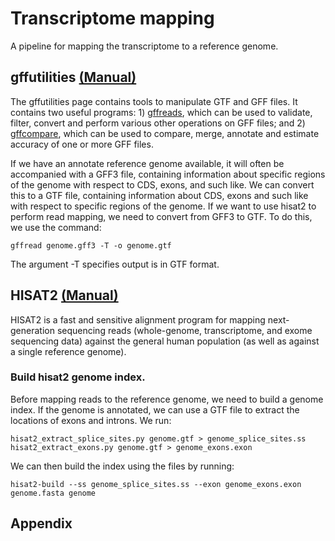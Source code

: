 # Transcriptome mapping
A pipeline for mapping the transcriptome to a reference genome.

## gffutilities [(Manual)](http://ccb.jhu.edu/software/stringtie/gff.shtml)
The gffutilities page contains tools to manipulate GTF and GFF files. It contains two useful programs: 1) [gffreads](https://github.com/gpertea/gffread), which can be used to validate, filter, convert and perform various other operations on GFF files; and 2) [gffcompare](https://github.com/gpertea/gffcompare), which can be used to compare, merge, annotate and estimate accuracy of one or more GFF files.

If we have an annotate reference genome available, it will often be accompanied with a GFF3 file, containing information about specific regions of the genome with respect to CDS, exons, and such like. We can convert this to a GTF file, containing information about CDS, exons and such like with respect to specific regions of the genome. If we want to use hisat2 to perform read mapping, we need to convert from GFF3 to GTF. To do this, we use the command:

```
gffread genome.gff3 -T -o genome.gtf
```

The argument -T specifies output is in GTF format. 


## HISAT2 [(Manual)](https://ccb.jhu.edu/software/hisat2/manual.shtml)
HISAT2 is a fast and sensitive alignment program for mapping next-generation sequencing reads (whole-genome, transcriptome, and exome sequencing data) against the general human population (as well as against a single reference genome). 

### Build hisat2 genome index.

Before mapping reads to the reference genome, we need to build a genome index. If the genome is annotated, we can use a GTF file to extract the locations of exons and introns. We run:

```
hisat2_extract_splice_sites.py genome.gtf > genome_splice_sites.ss
hisat2_extract_exons.py genome.gtf > genome_exons.exon
```

We can then build the index using the files by running:

```
hisat2-build --ss genome_splice_sites.ss --exon genome_exons.exon genome.fasta genome
```

## Appendix

